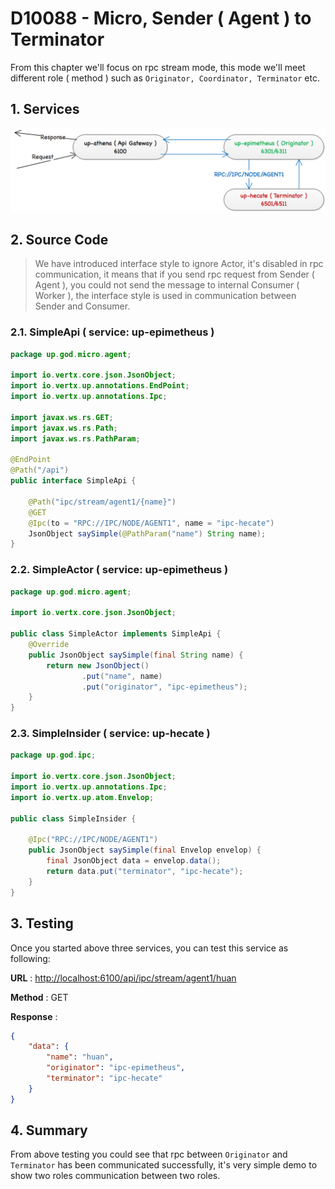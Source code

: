 # D10088 - Micro, Sender \( Agent \) to Terminator

From this chapter we'll focus on rpc stream mode, this mode we'll meet different role \( method \) such as `Originator, Coordinator, Terminator` etc.

## 1. Services

![](/doc/image/d10088-1.png)

## 2. Source Code

> We have introduced interface style to ignore Actor, it's disabled in rpc communication, it means that if you send rpc request from Sender \( Agent \), you could not send the message to internal Consumer \( Worker \), the interface style is used in communication between Sender and Consumer.

### 2.1. SimpleApi \( service: up-epimetheus \)

```java
package up.god.micro.agent;

import io.vertx.core.json.JsonObject;
import io.vertx.up.annotations.EndPoint;
import io.vertx.up.annotations.Ipc;

import javax.ws.rs.GET;
import javax.ws.rs.Path;
import javax.ws.rs.PathParam;

@EndPoint
@Path("/api")
public interface SimpleApi {

    @Path("ipc/stream/agent1/{name}")
    @GET
    @Ipc(to = "RPC://IPC/NODE/AGENT1", name = "ipc-hecate")
    JsonObject saySimple(@PathParam("name") String name);
}
```

### 2.2. SimpleActor \( service: up-epimetheus \)

```java
package up.god.micro.agent;

import io.vertx.core.json.JsonObject;

public class SimpleActor implements SimpleApi {
    @Override
    public JsonObject saySimple(final String name) {
        return new JsonObject()
                .put("name", name)
                .put("originator", "ipc-epimetheus");
    }
}
```

### 2.3. SimpleInsider \( service: up-hecate \)

```java
package up.god.ipc;

import io.vertx.core.json.JsonObject;
import io.vertx.up.annotations.Ipc;
import io.vertx.up.atom.Envelop;

public class SimpleInsider {

    @Ipc("RPC://IPC/NODE/AGENT1")
    public JsonObject saySimple(final Envelop envelop) {
        final JsonObject data = envelop.data();
        return data.put("terminator", "ipc-hecate");
    }
}
```

## 3. Testing

Once you started above three services, you can test this service as following:

**URL** : [http://localhost:6100/api/ipc/stream/agent1/huan](http://localhost:6100/api/ipc/stream/agent1/huan)

**Method** : GET

**Response** :

```json
{
    "data": {
        "name": "huan",
        "originator": "ipc-epimetheus",
        "terminator": "ipc-hecate"
    }
}
```

## 4. Summary

From above testing you could see that rpc between `Originator` and `Terminator` has been communicated successfully, it's very simple demo to show two roles communication between two roles.

